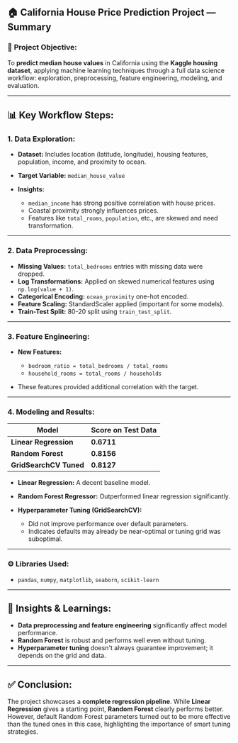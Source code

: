 ## 🏠 **California House Price Prediction Project — Summary**

### 🎯 **Project Objective:**

To **predict median house values** in California using the **Kaggle housing dataset**, applying machine learning techniques through a full data science workflow: exploration, preprocessing, feature engineering, modeling, and evaluation.

---

## 📊 **Key Workflow Steps:**

### 1. **Data Exploration:**

* **Dataset:** Includes location (latitude, longitude), housing features, population, income, and proximity to ocean.
* **Target Variable:** `median_house_value`
* **Insights:**

  * `median_income` has strong positive correlation with house prices.
  * Coastal proximity strongly influences prices.
  * Features like `total_rooms`, `population`, etc., are skewed and need transformation.

---

### 2. **Data Preprocessing:**

* **Missing Values:** `total_bedrooms` entries with missing data were dropped.
* **Log Transformations:** Applied on skewed numerical features using `np.log(value + 1)`.
* **Categorical Encoding:** `ocean_proximity` one-hot encoded.
* **Feature Scaling:** StandardScaler applied (important for some models).
* **Train-Test Split:** 80-20 split using `train_test_split`.

---

### 3. **Feature Engineering:**

* **New Features:**

  * `bedroom_ratio = total_bedrooms / total_rooms`
  * `household_rooms = total_rooms / households`
* These features provided additional correlation with the target.

---

### 4. **Modeling and Results:**

| Model                  | Score on Test Data |
| ---------------------- | ------------------ |
| **Linear Regression**  | **0.6711**         |
| **Random Forest**      | **0.8156**         |
| **GridSearchCV Tuned** | **0.8127**         |

* **Linear Regression:** A decent baseline model.
* **Random Forest Regressor:** Outperformed linear regression significantly.
* **Hyperparameter Tuning (GridSearchCV):**

  * Did not improve performance over default parameters.
  * Indicates defaults may already be near-optimal or tuning grid was suboptimal.

---

### ⚙️ **Libraries Used:**

* `pandas`, `numpy`, `matplotlib`, `seaborn`, `scikit-learn`

---

## 📌 **Insights & Learnings:**

* **Data preprocessing and feature engineering** significantly affect model performance.
* **Random Forest** is robust and performs well even without tuning.
* **Hyperparameter tuning** doesn't always guarantee improvement; it depends on the grid and data.

---

## ✅ **Conclusion:**

The project showcases a **complete regression pipeline**. While **Linear Regression** gives a starting point, **Random Forest** clearly performs better. However, default Random Forest parameters turned out to be more effective than the tuned ones in this case, highlighting the importance of smart tuning strategies.

